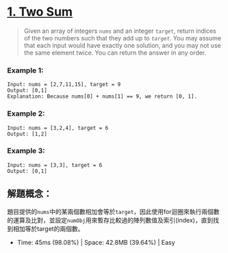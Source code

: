 # [1. Two Sum](https://leetcode.com/problems/two-sum)

> Given an array of integers `nums` and an integer `target`, return indices of the two numbers such that they add up to *`target`*.
> You may assume that each input would have exactly one solution, and you may not use the same element twice.
> You can return the answer in any order.

### Example 1:
```
Input: nums = [2,7,11,15], target = 9
Output: [0,1]
Explanation: Because nums[0] + nums[1] == 9, we return [0, 1].
```

### Example 2:
```
Input: nums = [3,2,4], target = 6
Output: [1,2]
```

### Example 3:
```
Input: nums = [3,3], target = 6
Output: [0,1]
```


## 解題概念：
題目提供的`nums`中的某兩個數相加會等於`target`，因此使用for迴圈來執行兩個數的運算及比對，並設定`numObj`用來暫存比較過的陣列數值及索引(index)，直到找到相加等於target的兩個數。

- Time: 45ms (98.08%) | Space: 42.8MB (39.64%) | Easy
